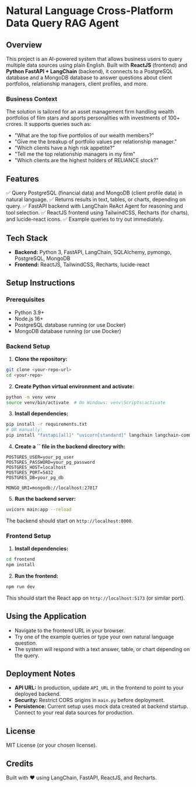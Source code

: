 # Natural Language Cross-Platform Data Query RAG Agent

## Overview

This project is an AI-powered system that allows business users to query multiple data sources using plain English. Built with **ReactJS** (frontend) and **Python FastAPI + LangChain** (backend), it connects to a PostgreSQL database and a MongoDB database to answer questions about client portfolios, relationship managers, client profiles, and more.

### Business Context

The solution is tailored for an asset management firm handling wealth portfolios of film stars and sports personalities with investments of 100+ crores. It supports queries such as:

- "What are the top five portfolios of our wealth members?"
- "Give me the breakup of portfolio values per relationship manager."
- "Which clients have a high risk appetite?"
- "Tell me the top relationship managers in my firm"
- "Which clients are the highest holders of RELIANCE stock?"

## Features

✅ Query PostgreSQL (financial data) and MongoDB (client profile data) in natural language.
✅ Returns results in text, tables, or charts, depending on query.
✅ FastAPI backend with LangChain ReAct Agent for reasoning and tool selection.
✅ ReactJS frontend using TailwindCSS, Recharts (for charts), and lucide-react icons.
✅ Example queries to try out immediately.

## Tech Stack

- **Backend:** Python 3, FastAPI, LangChain, SQLAlchemy, pymongo, PostgreSQL, MongoDB
- **Frontend:** ReactJS, TailwindCSS, Recharts, lucide-react

## Setup Instructions

### Prerequisites

- Python 3.9+
- Node.js 16+
- PostgreSQL database running (or use Docker)
- MongoDB database running (or use Docker)

### Backend Setup

1. **Clone the repository:**

```bash
git clone <your-repo-url>
cd <your-repo>
```

2. **Create Python virtual environment and activate:**

```bash
python -m venv venv
source venv/bin/activate  # On Windows: venv\Scripts\activate
```

3. **Install dependencies:**

```bash
pip install -r requirements.txt
# OR manually:
pip install "fastapi[all]" "uvicorn[standard]" langchain langchain-community "sqlalchemy" "psycopg2-binary" "pymongo" python-dotenv langchainhub langchain-ollama
```

4. **Create a **\`\`** file in the backend directory with:**

```
POSTGRES_USER=your_pg_user
POSTGRES_PASSWORD=your_pg_password
POSTGRES_HOST=localhost
POSTGRES_PORT=5432
POSTGRES_DB=your_pg_db

MONGO_URI=mongodb://localhost:27017
```

5. **Run the backend server:**

```bash
uvicorn main:app --reload
```

The backend should start on `http://localhost:8000`.

### Frontend Setup

1. **Install dependencies:**

```bash
cd frontend
npm install
```

2. **Run the frontend:**

```bash
npm run dev
```

This should start the React app on `http://localhost:5173` (or similar port).

## Using the Application

- Navigate to the frontend URL in your browser.
- Try one of the example queries or type your own natural language question.
- The system will respond with a text answer, table, or chart depending on the query.

## Deployment Notes

- **API URL:** In production, update `API_URL` in the frontend to point to your deployed backend.
- **Security:** Restrict CORS origins in `main.py` before deployment.
- **Persistence:** Current setup uses mock data created at backend startup. Connect to your real data sources for production.

## License

MIT License (or your chosen license).

## Credits

Built with ❤️ using LangChain, FastAPI, ReactJS, and Recharts.

